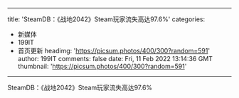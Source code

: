 
---
title: 'SteamDB：《战地2042》Steam玩家流失高达97.6%'
categories: 
 - 新媒体
 - 199IT
 - 首页更新
headimg: 'https://picsum.photos/400/300?random=591'
author: 199IT
comments: false
date: Fri, 11 Feb 2022 13:14:36 GMT
thumbnail: 'https://picsum.photos/400/300?random=591'
---

<div>   
SteamDB：《战地2042》Steam玩家流失高达97.6%  
</div>
            